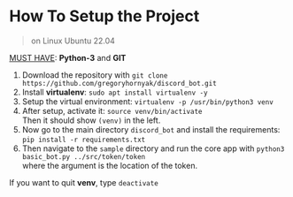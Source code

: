 # How To Setup the Project

> on Linux Ubuntu 22.04

<u>MUST HAVE</u>: **Python-3** and **GIT**

1. Download the repository with `git clone https://github.com/gregoryhornyak/discord_bot.git`
2. Install **virtualenv**: `sudo apt install virtualenv -y`
3. Setup the virtual environment: `virtualenv -p /usr/bin/python3 venv`
4. After setup, activate it: `source venv/bin/activate` <br> Then it should show `(venv)` in the left.
5. Now go to the main directory `discord_bot` and install the requirements: `pip install -r requirements.txt`
6. Then navigate to the `sample` directory and run the core app with `python3 basic_bot.py ../src/token/token` <br> where the argument is the location of the token.

If you want to quit **venv**, type `deactivate`